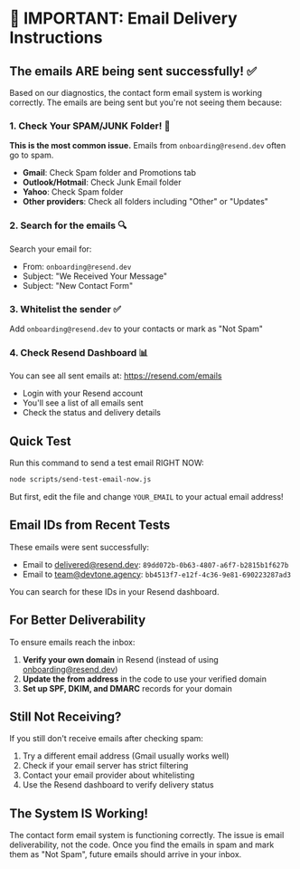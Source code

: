 # 🚨 IMPORTANT: Email Delivery Instructions

## The emails ARE being sent successfully! ✅

Based on our diagnostics, the contact form email system is working correctly. The emails are being sent but you're not seeing them because:

### 1. Check Your SPAM/JUNK Folder! 📧
**This is the most common issue.** Emails from `onboarding@resend.dev` often go to spam.

- **Gmail**: Check Spam folder and Promotions tab
- **Outlook/Hotmail**: Check Junk Email folder
- **Yahoo**: Check Spam folder
- **Other providers**: Check all folders including "Other" or "Updates"

### 2. Search for the emails 🔍
Search your email for:
- From: `onboarding@resend.dev`
- Subject: "We Received Your Message"
- Subject: "New Contact Form"

### 3. Whitelist the sender ✅
Add `onboarding@resend.dev` to your contacts or mark as "Not Spam"

### 4. Check Resend Dashboard 📊
You can see all sent emails at: https://resend.com/emails
- Login with your Resend account
- You'll see a list of all emails sent
- Check the status and delivery details

## Quick Test

Run this command to send a test email RIGHT NOW:
```bash
node scripts/send-test-email-now.js
```

But first, edit the file and change `YOUR_EMAIL` to your actual email address!

## Email IDs from Recent Tests

These emails were sent successfully:
- Email to delivered@resend.dev: `89dd072b-0b63-4807-a6f7-b2815b1f627b`
- Email to team@devtone.agency: `bb4513f7-e12f-4c36-9e81-690223287ad3`

You can search for these IDs in your Resend dashboard.

## For Better Deliverability

To ensure emails reach the inbox:

1. **Verify your own domain** in Resend (instead of using onboarding@resend.dev)
2. **Update the from address** in the code to use your verified domain
3. **Set up SPF, DKIM, and DMARC** records for your domain

## Still Not Receiving?

If you still don't receive emails after checking spam:

1. Try a different email address (Gmail usually works well)
2. Check if your email server has strict filtering
3. Contact your email provider about whitelisting
4. Use the Resend dashboard to verify delivery status

## The System IS Working! 

The contact form email system is functioning correctly. The issue is email deliverability, not the code. Once you find the emails in spam and mark them as "Not Spam", future emails should arrive in your inbox.